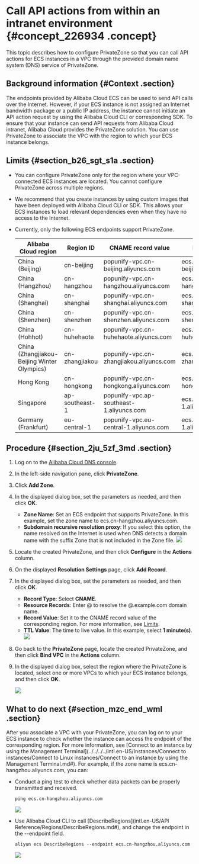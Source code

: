 # Call API actions from within an intranet environment {#concept_226934 .concept}

This topic describes how to configure PrivateZone so that you can call API actions for ECS instances in a VPC through the provided domain name system \(DNS\) service of PrivateZone.

## Background information {#Context .section}

The endpoints provided by Alibaba Cloud ECS can be used to send API calls over the Internet. However, if your ECS instance is not assigned an Internet bandwidth package or a public IP address, the instance cannot initiate an API action request by using the Alibaba Cloud CLI or corresponding SDK. To ensure that your instance can send API requests from Alibaba Cloud intranet, Alibaba Cloud provides the PrivateZone solution. You can use PrivateZone to associate the VPC with the region to which your ECS instance belongs.

## Limits {#section_b26_sgt_s1a .section}

-   You can configure PrivateZone only for the region where your VPC-connected ECS instances are located. You cannot configure PrivateZone across multiple regions.
-   We recommend that you create instances by using custom images that have been deployed with Alibaba Cloud CLI or SDK. This allows your ECS instances to load relevant dependencies even when they have no access to the Internet.
-   Currently, only the following ECS endpoints support PrivateZone.

    |Alibaba Cloud region|Region ID|CNAME record value|Internet endpoint|
    |--------------------|---------|------------------|-----------------|
    |China \(Beijing\)|cn-beijing|popunify-vpc.cn-beijing.aliyuncs.com|ecs.cn-beijing.aliyuncs.com|
    |China \(Hangzhou\)|cn-hangzhou|popunify-vpc.cn-hangzhou.aliyuncs.com|ecs.cn-hangzhou.aliyuncs.com|
    |China \(Shanghai\)|cn-shanghai|popunify-vpc.cn-shanghai.aliyuncs.com|ecs.cn-shanghai.aliyuncs.com|
    |China \(Shenzhen\)|cn-shenzhen|popunify-vpc.cn-shenzhen.aliyuncs.com|ecs.cn-shenzhen.aliyuncs.com|
    |China \(Hohhot\)|cn-huhehaote|popunify-vpc.cn-huhehaote.aliyuncs.com|ecs.cn-huhehaote.aliyuncs.com|
    |China \(Zhangjiakou-Beijing Winter Olympics\)|cn-zhangjiakou|popunify-vpc.cn-zhangjiakou.aliyuncs.com|ecs.cn-zhangjiakou.aliyuncs.com|
    |Hong Kong|cn-hongkong|popunify-vpc.cn-hongkong.aliyuncs.com|ecs.cn-hongkong.aliyuncs.com|
    |Singapore|ap-southeast-1|popunify-vpc.ap-southeast-1.aliyuncs.com|ecs.ap-southeast-1.aliyuncs.com|
    |Germany \(Frankfurt\)|eu-central-1|popunify-vpc.eu-central-1.aliyuncs.com|ecs.eu-central-1.aliyuncs.com|


## Procedure {#section_2ju_5zf_3md .section}

1.  Log on to the [Alibaba Cloud DNS console](https://dns.console.aliyun.com/#/dns/domainList).
2.  In the left-side navigation pane, click **PrivateZone**.
3.  Click **Add Zone**.
4.  In the displayed dialog box, set the parameters as needed, and then click **OK**.

    -   **Zone Name**: Set an ECS endpoint that supports PrivateZone. In this example, set the zone name to ecs.cn-hangzhou.aliyuncs.com.
    -   **Subdomain recursive resolution proxy**: If you select this option, the name resolved on the Internet is used when DNS detects a domain name with the suffix Zone that is not included in the Zone file.
    ![](http://static-aliyun-doc.oss-cn-hangzhou.aliyuncs.com/assets/img/190084/156618297346151_en-US.png)

5.  Locate the created PrivateZone, and then click **Configure** in the **Actions** column.
6.  On the displayed **Resolution Settings** page, click **Add Record**.
7.  In the displayed dialog box, set the parameters as needed, and then click **OK**.

    -   **Record Type**: Select **CNAME**.
    -   **Resource Records**: Enter @ to resolve the @.example.com domain name.
    -   **Record Value**: Set it to the CNAME record value of the corresponding region. For more information, see [Limits](#section_b26_sgt_s1a).
    -   **TTL Value**: The time to live value. In this example, select **1 minute\(s\)**.
    ![](http://static-aliyun-doc.oss-cn-hangzhou.aliyuncs.com/assets/img/190084/156618297346154_en-US.png)

8.  Go back to the **PrivateZone** page, locate the created PrivateZone, and then click **Bind VPC** in the **Actions** column.
9.  In the displayed dialog box, select the region where the PrivateZone is located, select one or more VPCs to which your ECS instance belongs, and then click **OK**.

    ![](http://static-aliyun-doc.oss-cn-hangzhou.aliyuncs.com/assets/img/190084/156618297346161_en-US.png)


## What to do next {#section_mzc_end_wml .section}

After you associate a VPC with your PrivateZone, you can log on to your ECS instance to check whether the instance can access the endpoint of the corresponding region. For more information, see [Connect to an instance by using the Management Terminal](../../../../intl.en-US/Instances/Connect to instances/Connect to Linux instances/Connect to an instance by using the Management Terminal.md#). For example, if the zone name is ecs.cn-hangzhou.aliyuncs.com, you can:

-   Conduct a ping test to check whether data packets can be properly transmitted and received.

    ``` {#codeblock_744_z6z_zhk}
    ping ecs.cn-hangzhou.aliyuncs.com
    ```

    ![](http://static-aliyun-doc.oss-cn-hangzhou.aliyuncs.com/assets/img/190084/156618297446338_en-US.png)

-   Use Alibaba Cloud CLI to call [DescribeRegions](intl.en-US/API Reference/Regions/DescribeRegions.md#), and change the endpoint in the --endpoint field.

    ``` {#codeblock_g7i_i2p_t0q}
    aliyun ecs DescribeRegions --endpoint ecs.cn-hangzhou.aliyuncs.com
    ```

    ![](http://static-aliyun-doc.oss-cn-hangzhou.aliyuncs.com/assets/img/190084/156618297446404_en-US.png)


